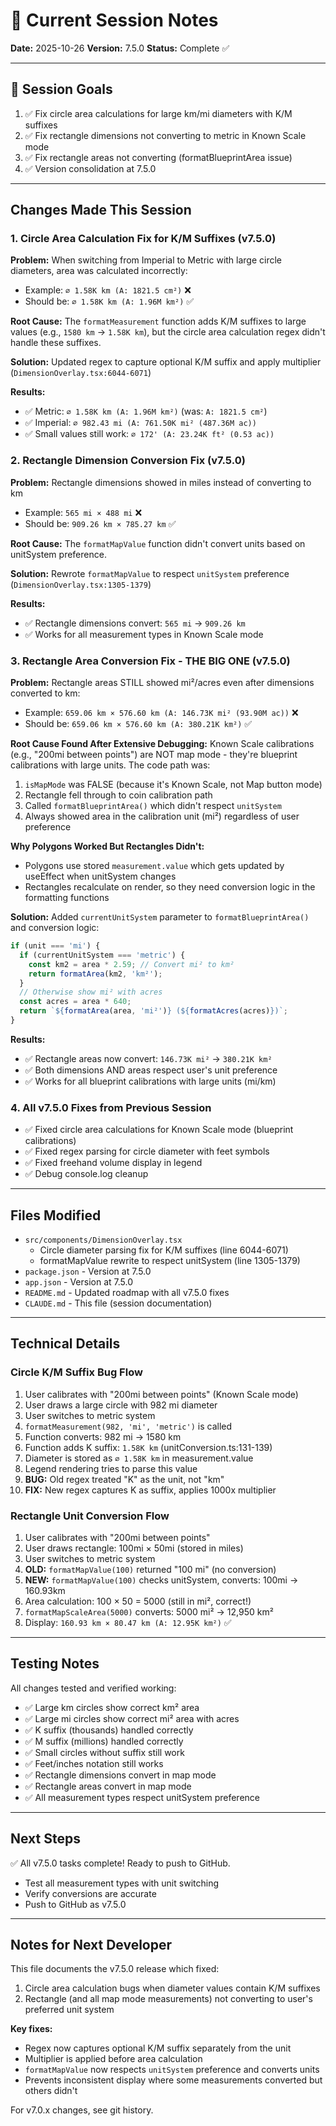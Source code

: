 # 🤖 Current Session Notes

**Date:** 2025-10-26
**Version:** 7.5.0
**Status:** Complete ✅

---

## 📝 Session Goals

1. ✅ Fix circle area calculations for large km/mi diameters with K/M suffixes
2. ✅ Fix rectangle dimensions not converting to metric in Known Scale mode
3. ✅ Fix rectangle areas not converting (formatBlueprintArea issue)
4. ✅ Version consolidation at 7.5.0

---

## Changes Made This Session

### 1. Circle Area Calculation Fix for K/M Suffixes (v7.5.0)

**Problem:** When switching from Imperial to Metric with large circle diameters, area was calculated incorrectly:
- Example: `⌀ 1.58K km (A: 1821.5 cm²)` ❌
- Should be: `⌀ 1.58K km (A: 1.96M km²)` ✅

**Root Cause:**
The `formatMeasurement` function adds K/M suffixes to large values (e.g., `1580 km` → `1.58K km`), but the circle area calculation regex didn't handle these suffixes.

**Solution:**
Updated regex to capture optional K/M suffix and apply multiplier (`DimensionOverlay.tsx:6044-6071`)

**Results:**
- ✅ Metric: `⌀ 1.58K km (A: 1.96M km²)` (was: `A: 1821.5 cm²`)
- ✅ Imperial: `⌀ 982.43 mi (A: 761.50K mi² (487.36M ac))`
- ✅ Small values still work: `⌀ 172' (A: 23.24K ft² (0.53 ac))`

### 2. Rectangle Dimension Conversion Fix (v7.5.0)

**Problem:** Rectangle dimensions showed in miles instead of converting to km
- Example: `565 mi × 488 mi` ❌
- Should be: `909.26 km × 785.27 km` ✅

**Root Cause:**
The `formatMapValue` function didn't convert units based on unitSystem preference.

**Solution:**
Rewrote `formatMapValue` to respect `unitSystem` preference (`DimensionOverlay.tsx:1305-1379`)

**Results:**
- ✅ Rectangle dimensions convert: `565 mi` → `909.26 km`
- ✅ Works for all measurement types in Known Scale mode

### 3. Rectangle Area Conversion Fix - THE BIG ONE (v7.5.0)

**Problem:** Rectangle areas STILL showed mi²/acres even after dimensions converted to km:
- Example: `659.06 km × 576.60 km (A: 146.73K mi² (93.90M ac))` ❌
- Should be: `659.06 km × 576.60 km (A: 380.21K km²)` ✅

**Root Cause Found After Extensive Debugging:**
Known Scale calibrations (e.g., "200mi between points") are NOT map mode - they're blueprint calibrations with large units. The code path was:
1. `isMapMode` was FALSE (because it's Known Scale, not Map button mode)
2. Rectangle fell through to coin calibration path
3. Called `formatBlueprintArea()` which didn't respect `unitSystem`
4. Always showed area in the calibration unit (mi²) regardless of user preference

**Why Polygons Worked But Rectangles Didn't:**
- Polygons use stored `measurement.value` which gets updated by useEffect when unitSystem changes
- Rectangles recalculate on render, so they need conversion logic in the formatting functions

**Solution:**
Added `currentUnitSystem` parameter to `formatBlueprintArea()` and conversion logic:
```typescript
if (unit === 'mi') {
  if (currentUnitSystem === 'metric') {
    const km2 = area * 2.59; // Convert mi² to km²
    return formatArea(km2, 'km²');
  }
  // Otherwise show mi² with acres
  const acres = area * 640;
  return `${formatArea(area, 'mi²')} (${formatAcres(acres)})`;
}
```

**Results:**
- ✅ Rectangle areas now convert: `146.73K mi²` → `380.21K km²`
- ✅ Both dimensions AND areas respect user's unit preference
- ✅ Works for all blueprint calibrations with large units (mi/km)

### 4. All v7.5.0 Fixes from Previous Session

- ✅ Fixed circle area calculations for Known Scale mode (blueprint calibrations)
- ✅ Fixed regex parsing for circle diameter with feet symbols
- ✅ Fixed freehand volume display in legend
- ✅ Debug console.log cleanup

---

## Files Modified

- `src/components/DimensionOverlay.tsx`
  - Circle diameter parsing fix for K/M suffixes (line 6044-6071)
  - formatMapValue rewrite to respect unitSystem (line 1305-1379)
- `package.json` - Version at 7.5.0
- `app.json` - Version at 7.5.0
- `README.md` - Updated roadmap with all v7.5.0 fixes
- `CLAUDE.md` - This file (session documentation)

---

## Technical Details

### Circle K/M Suffix Bug Flow

1. User calibrates with "200mi between points" (Known Scale mode)
2. User draws a large circle with 982 mi diameter
3. User switches to metric system
4. `formatMeasurement(982, 'mi', 'metric')` is called
5. Function converts: 982 mi → 1580 km
6. Function adds K suffix: `1.58K km` (unitConversion.ts:131-139)
7. Diameter is stored as `⌀ 1.58K km` in measurement.value
8. Legend rendering tries to parse this value
9. **BUG:** Old regex treated "K" as the unit, not "km"
10. **FIX:** New regex captures K as suffix, applies 1000x multiplier

### Rectangle Unit Conversion Flow

1. User calibrates with "200mi between points"
2. User draws rectangle: 100mi × 50mi (stored in miles)
3. User switches to metric system
4. **OLD:** `formatMapValue(100)` returned "100 mi" (no conversion)
5. **NEW:** `formatMapValue(100)` checks unitSystem, converts: 100mi → 160.93km
6. Area calculation: 100 × 50 = 5000 (still in mi², correct!)
7. `formatMapScaleArea(5000)` converts: 5000 mi² → 12,950 km²
8. Display: `160.93 km × 80.47 km (A: 12.95K km²)` ✅

---

## Testing Notes

All changes tested and verified working:
- ✅ Large km circles show correct km² area
- ✅ Large mi circles show correct mi² area with acres
- ✅ K suffix (thousands) handled correctly
- ✅ M suffix (millions) handled correctly
- ✅ Small circles without suffix still work
- ✅ Feet/inches notation still works
- ✅ Rectangle dimensions convert in map mode
- ✅ Rectangle areas convert in map mode
- ✅ All measurement types respect unitSystem preference

---

## Next Steps

✅ All v7.5.0 tasks complete! Ready to push to GitHub.

- Test all measurement types with unit switching
- Verify conversions are accurate
- Push to GitHub as v7.5.0

---

## Notes for Next Developer

This file documents the v7.5.0 release which fixed:
1. Circle area calculation bugs when diameter values contain K/M suffixes
2. Rectangle (and all map mode measurements) not converting to user's preferred unit system

**Key fixes:**
- Regex now captures optional K/M suffix separately from the unit
- Multiplier is applied before area calculation
- `formatMapValue` now respects `unitSystem` preference and converts units
- Prevents inconsistent display where some measurements converted but others didn't

For v7.0.x changes, see git history.

